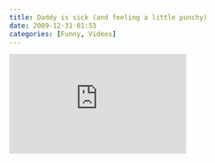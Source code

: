 ```yaml
---
title: Daddy is sick (and feeling a little punchy)
date: 2009-12-31 01:53
categories: [Funny, Videos]
---
```

<iframe src="https://skydrive.live.com/embed?cid=F443C8FEC5D6FFCE&amp;resid=F443C8FEC5D6FFCE%21231&amp;authkey=APgWZbvKqMrmDV0" frameborder="0" scrolling="no" width="320" height="180"></iframe>
